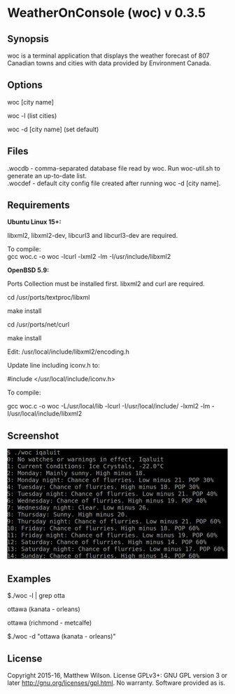 # WeatherOnConsole (woc) v 0.3.5

## Synopsis

woc is a terminal application that displays the weather forecast of 807 Canadian towns and cities with data provided by Environment Canada. 

## Options
 
woc \[city name\]

woc -l \(list cities\)

woc -d \[city name\] \(set default\)

## Files
.wocdb - comma-separated database file read by woc. Run woc-util.sh to generate an up-to-date list. 		
.wocdef - default city config file created after running woc -d \[city name\].

## Requirements

**Ubuntu Linux 15+:**

libxml2, libxml2-dev, libcurl3 and libcurl3-dev are required.

To compile:  
gcc woc.c -o woc -lcurl -lxml2 -lm -I/usr/include/libxml2

**OpenBSD 5.9:**

Ports Collection must be installed first. libxml2 and curl are required.

cd /usr/ports/textproc/libxml

make install

cd /usr/ports/net/curl

make install

Edit: /usr/local/include/libxml2/encoding.h

Update line including iconv.h to:

\#include \</usr/local/include/iconv.h\>  

To compile:

gcc woc.c -o woc -L/usr/local/lib -lcurl -I/usr/local/include/ -lxml2 -lm -I/usr/local/include/libxml2

## Screenshot

![alt text](img/screenshot.jpg "woc")

## Examples
$./woc -l | grep otta

ottawa (kanata - orleans)

ottawa (richmond - metcalfe) 

$./woc -d "ottawa (kanata - orleans)"
 
## License

Copyright 2015-16, Matthew Wilson. 
License GPLv3+: GNU GPL version 3 or later http://gnu.org/licenses/gpl.html.
No warranty. Software provided as is.
